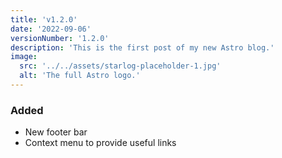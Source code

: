 ```yaml
---
title: 'v1.2.0'
date: '2022-09-06'
versionNumber: '1.2.0'
description: 'This is the first post of my new Astro blog.'
image:
  src: '../../assets/starlog-placeholder-1.jpg'
  alt: 'The full Astro logo.'
---
```


### Added

- New footer bar
- Context menu to provide useful links
